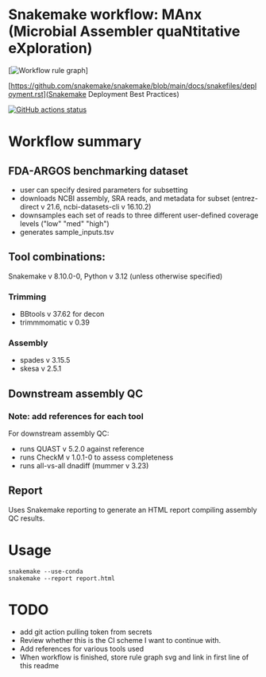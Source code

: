 # Snakemake workflow: MAnx (Microbial Assembler quaNtitative eXploration)

[![Workflow rule graph]([rulegraph.svg)]

[https://github.com/snakemake/snakemake/blob/main/docs/snakefiles/deployment.rst](Snakemake Deployment Best Practices)

[![GitHub actions status](https://github.com/meg256/MAnx/workflows/Tests/badge.svg?branch=main)](https://github.com/meg256/MAnx/actions?query=branch%3Amain+workflow%3ATests)

# Workflow summary

## FDA-ARGOS benchmarking dataset
- user can specify desired parameters for subsetting
- downloads NCBI assembly, SRA reads, and metadata for subset (entrez-direct v 21.6, ncbi-datasets-cli v 16.10.2)
- downsamples each set of reads to three different user-defined coverage levels ("low" "med" "high")
- generates sample_inputs.tsv

## Tool combinations:
Snakemake v 8.10.0-0, Python v 3.12 (unless otherwise specified)
### Trimming
- BBtools v 37.62 for decon
- trimmmomatic v 0.39
### Assembly
- spades v 3.15.5
- skesa v 2.5.1

## Downstream assembly QC
### Note: add references for each tool
For downstream assembly QC:
- runs QUAST v 5.2.0 against reference
- runs CheckM v 1.0.1-0 to assess completeness
- runs all-vs-all dnadiff (mummer v 3.23)

## Report
Uses Snakemake reporting to generate an HTML report compiling assembly QC results.

# Usage
```
snakemake --use-conda
snakemake --report report.html
```

# TODO
* add git action pulling token from secrets 
* Review whether this is the CI scheme I want to continue with.
* Add references for various tools used
* When workflow is finished, store rule graph svg and link in first line of this readme
